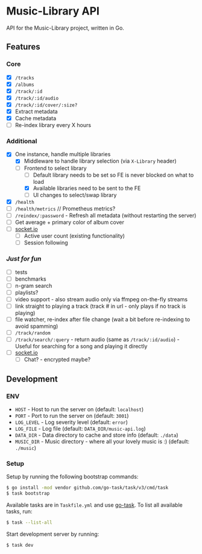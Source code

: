 # Music-Library API

API for the Music-Library project, written in Go.

## Features

### Core

-   [x] `/tracks`
-   [x] `/albums`
-   [x] `/track/:id`
-   [x] `/track/:id/audio`
-   [x] `/track/:id/cover/:size?`
-   [x] Extract metadata
-   [x] Cache metadata
-   [ ] Re-index library every X hours

### Additional

-   [x] One instance, handle multiple libraries
    -   [x] Middleware to handle library selection (via `X-Library` header)
    -   [ ] Frontend to select library
        -   [ ] Default library needs to be set so FE is never blocked on what to load
        -   [x] Available libraries need to be sent to the FE
        -   [ ] UI changes to select/swap library
-   [x] `/health`
-   [ ] `/health/metrics` // Prometheus metrics?
-   [ ] `/reindex/:password` - Refresh all metadata (without restarting the server)
-   [ ] Get average + primary color of album cover
-   [ ] [socket.io](https://github.com/ambelovsky/gosf)
    -   [ ] Active user count (existing functionality)
    -   [ ] Session following

### _Just for fun_

-   [ ] tests
-   [ ] benchmarks
-   [ ] n-gram search
-   [ ] playlists?
-   [ ] video support - also stream audio only via ffmpeg on-the-fly streams
-   [ ] link straight to playing a track (track # in url - only plays if no track is playing)
-   [ ] file watcher, re-index after file change (wait a bit before re-indexing to avoid spamming)
-   [ ] `/track/random`
-   [ ] `/track/search/:query` - return audio (same as `/track/:id/audio`) - Useful for searching for a song and playing it directly
-   [ ] [socket.io](https://github.com/ambelovsky/gosf)
    -   [ ] Chat? - encrypted maybe?

## Development

### ENV

-   `HOST` - Host to run the server on (default: `localhost`)
-   `PORT` - Port to run the server on (default: `3001`)
-   `LOG_LEVEL` - Log severity level (default: `error`)
-   `LOG_FILE` - Log file (default: `DATA_DIR/music-api.log`)
-   `DATA_DIR` - Data directory to cache and store info (default: `./data`)
-   `MUSIC_DIR` - Music directory - where all your lovely music is :) (default: `./music`)

### Setup

Setup by running the following bootstrap commands:

```bash
$ go install -mod vendor github.com/go-task/task/v3/cmd/task
$ task bootstrap
```

Available tasks are in `Taskfile.yml` and use [go-task](https://taskfile.dev/#/installation). To list all available tasks, run:

```bash
$ task --list-all
```

Start development server by running:

```bash
$ task dev
```
